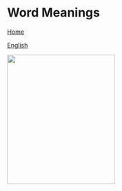 # Word Meanings


[Home](all-files-links.md)

[English](all-english-links.md)


<img src="https://i0.wp.com/www.rbsesolutions.com/wp-content/uploads/2019/05/RBSE-Class-8-English-Vocabulary-Word-Meanings-1.png?resize=350%2C633" width="250" height="300">
